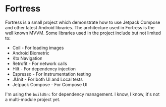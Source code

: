 # Fortress

Fortress is a small project which demonstrate how to use Jetpack Compose and other latest Android libraries. The architecture used in Fortress is the well known MVVM.
Some libraries used in the project include but not limited to:

- Coil - For loading images
- Android Biometric
- Ktx Navigation
- Retrofit - For network calls
- Hilt - For dependency injection
- Espresso - For Instrumentation testing
- JUnit - For both UI and Local tests
- Jetpack Compose - For Compose UI

I'm using the `buildSrc` for dependency management. I know, I know, it's not a multi-module project yet.